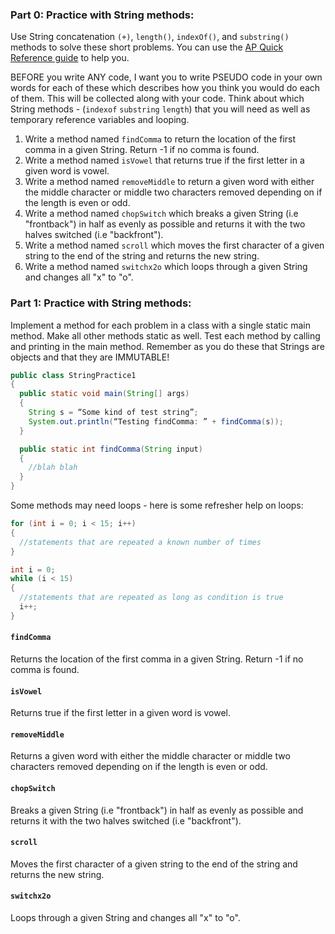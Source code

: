 ### Part 0: Practice with String methods:
Use String concatenation `(+)`, `length()`, `indexOf()`, and `substring()` methods to solve these short problems. You can use the [AP Quick Reference guide](http://apcentral.collegeboard.com/apc/public/repository/ap_comp_sci_a_quick_reference.pdf) to help you.

BEFORE you write ANY code, I want you to write PSEUDO code in your own words for each of these which describes how you think you would do each of them. This will be collected along with your code. Think about which String methods  - (`indexof` `substring` `length`) that you will need as well as temporary reference variables and looping.


1. Write a method named `findComma` to return the location of the first comma in a given String. Return -1 if no comma is found.
2. Write a method named `isVowel` that returns true if the first letter in a given word is vowel.
3. Write a method named `removeMiddle` to return a given word with either the middle character or middle two characters removed depending on if the length is even or odd.
4. Write a method named `chopSwitch` which breaks a given String (i.e  "frontback") in half as evenly as possible and returns it with the two halves switched (i.e "backfront").
5. Write a method named `scroll` which moves the first character of a given string to the end of the string and returns the new string.
6. Write a method named `switchx2o` which loops through a given String and changes all "x" to "o".



### Part 1: Practice with String methods:

Implement a method for each problem in a class with a single static main method. Make all other methods static as well. Test each method by calling and printing in the main method. Remember as you do these that Strings are objects and that they are IMMUTABLE!

```Java
public class StringPractice1
{
  public static void main(String[] args)
  {
    String s = “Some kind of test string”;
    System.out.println(“Testing findComma: ” + findComma(s));
  }

  public static int findComma(String input)
  {
    //blah blah
  }
}
```

Some methods may need loops - here is some refresher help on loops:
```Java
for (int i = 0; i < 15; i++)
{
  //statements that are repeated a known number of times
}

int i = 0;
while (i < 15)
{
  //statements that are repeated as long as condition is true
  i++;
}
```

#### `findComma`
Returns the location of the first comma in a given String. Return -1 if no comma is found.

#### `isVowel`
Returns true if the first letter in a given word is vowel.

#### `removeMiddle`
Returns a given word with either the middle character or middle two characters removed depending on if the length is even or odd.

#### `chopSwitch`
Breaks a given String (i.e  "frontback") in half as evenly as possible and returns it with the two halves switched (i.e "backfront").

#### `scroll`
Moves the first character of a given string to the end of the string and returns the new string.

#### `switchx2o`
Loops through a given String and changes all "x" to "o".
